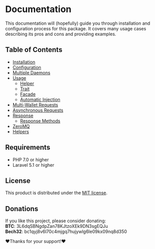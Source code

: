 Documentation
======================
This documentation will (hopefully) guide you through installation and configuration process for this package. It covers many usage cases describing its pros and cons and providing examples.

Table of Contents
-------------
* [Installation](https://github.com/denpamusic/laravel-bitcoinrpc/blob/master/doc/00-installation.md)
* [Configuration](https://github.com/denpamusic/laravel-bitcoinrpc/blob/master/doc/01-configuration.md)
* [Multiple Daemons](https://github.com/denpamusic/laravel-bitcoinrpc/blob/master/doc/02-multiple-daemons.md)
* [Usage](https://github.com/denpamusic/laravel-bitcoinrpc/blob/master/doc/03-usage.md)
  * [Helper](https://github.com/denpamusic/laravel-bitcoinrpc/blob/master/doc/03-usage.md#helper)
  * [Trait](https://github.com/denpamusic/laravel-bitcoinrpc/blob/master/doc/03-usage.md#trait)
  * [Facade](https://github.com/denpamusic/laravel-bitcoinrpc/blob/master/doc/03-usage.md#facade)
  * [Automatic Injection](https://github.com/denpamusic/laravel-bitcoinrpc/blob/master/doc/03-usage.md#automatic-injection)
* [Multi-Wallet Requests](https://github.com/denpamusic/laravel-bitcoinrpc/blob/master/doc/04-multi-wallet.md)
* [Asynchronous Requests](https://github.com/denpamusic/laravel-bitcoinrpc/blob/master/doc/05-async.md)
* [Response](https://github.com/denpamusic/laravel-bitcoinrpc/blob/master/doc/06-response.md)
  * [Response Methods](https://github.com/denpamusic/laravel-bitcoinrpc/blob/master/doc/06-response.md#response-methods)
* [ZeroMQ](https://github.com/denpamusic/laravel-bitcoinrpc/blob/master/doc/07-zeromq.md)
* [Helpers](https://github.com/denpamusic/laravel-bitcoinrpc/blob/master/doc/08-helpers.md)

## Requirements
* PHP 7.0 or higher
* Laravel 5.1 or higher

## License
This product is distributed under the [MIT license](https://github.com/denpamusic/laravel-bitcoinrpc/blob/master/LICENSE).

## Donations

If you like this project, please consider donating:<br>
**BTC**: 3L6dqSBNgdpZan78KJtzoXEk9DN3sgEQJu<br>
**Bech32**: bc1qyj8v6l70c4mjgq7hujywlg6le09kx09nq8d350

❤Thanks for your support!❤
